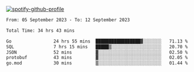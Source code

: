 [![spotify-github-profile](https://spotify-github-profile.vercel.app/api/view?uid=313pysyt3uxkjdidtiuvzf7nrnnu&cover_image=true&theme=natemoo-re&show_offline=false&background_color=121212&interchange=false&bar_color=53b14f&bar_color_cover=false)](https://spotify-github-profile.vercel.app/api/view?uid=313pysyt3uxkjdidtiuvzf7nrnnu&redirect=true)

<!--START_SECTION:waka-->

```txt
From: 05 September 2023 - To: 12 September 2023

Total Time: 34 hrs 43 mins

Go                24 hrs 55 mins  █████████████████▓░░░░░░░   71.13 %
SQL               7 hrs 15 mins   █████▒░░░░░░░░░░░░░░░░░░░   20.70 %
JSON              52 mins         ▓░░░░░░░░░░░░░░░░░░░░░░░░   02.50 %
protobuf          43 mins         ▓░░░░░░░░░░░░░░░░░░░░░░░░   02.05 %
go.mod            30 mins         ▒░░░░░░░░░░░░░░░░░░░░░░░░   01.44 %
```

<!--END_SECTION:waka-->